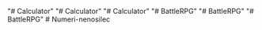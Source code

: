 "# Calculator" 
"# Calculator" 
"# Calculator" 
"# BattleRPG" 
"# BattleRPG" 
"# BattleRPG" 
#   N u m e r i - n e n o s i l e c  
 